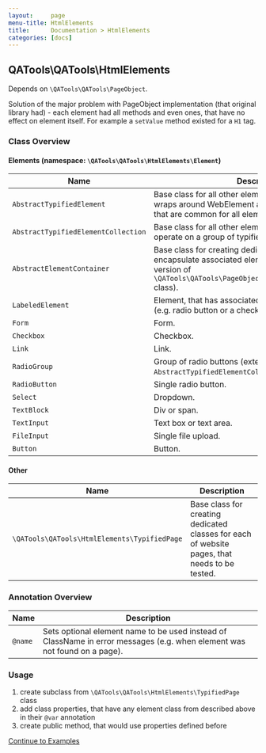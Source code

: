 ```yaml
---
layout:     page
menu-title: HtmlElements
title:      Documentation > HtmlElements
categories: [docs]
---
```


## QATools\QATools\HtmlElements
Depends on `\QATools\QATools\PageObject`.

Solution of the major problem with PageObject implementation (that original library had) - each element had all methods and even ones, that have no effect on element itself. For example a `setValue` method existed for a `H1` tag.

### Class Overview

#### Elements (namespace: `\QATools\QATools\HtmlElements\Element`)

| Name | Description |
| ------------- | ------------- |
| `AbstractTypifiedElement` | Base class for all other elements in this library, that wraps around WebElement and only exposes methods, that are common for all elements. |
| `AbstractTypifiedElementCollection` | Base class for all other elements in this library, that operate on a group of typified elements. |
| `AbstractElementContainer` | Base class for creating dedicated classes, that will encapsulate associated elements on a page (typified version of `\QATools\QATools\PageObject\AbstractElementContainer` class). |
| `LabeledElement` | Element, that has associated LABEL element on a page (e.g. radio button or a checkbox). |
| `Form` | Form. |
| `Checkbox` | Checkbox. |
| `Link` | Link. |
| `RadioGroup` | Group of radio buttons (extends `AbstractTypifiedElementCollection`). |
| `RadioButton` | Single radio button. |
| `Select` | Dropdown. |
| `TextBlock` | Div or span. |
| `TextInput` | Text box or text area. |
| `FileInput` | Single file upload. |
| `Button` | Button. |

#### Other

| Name | Description |
| ------------- | ------------- |
| `\QATools\QATools\HtmlElements\TypifiedPage` | Base class for creating dedicated classes for each of website pages, that needs to be tested. |

### Annotation Overview

| Name | Description |
| ------------- | ------------- |
| `@name` | Sets optional element name to be used instead of ClassName in error messages (e.g. when element was not found on a page). |

### Usage

1. create subclass from `\QATools\QATools\HtmlElements\TypifiedPage` class
2. add class properties, that have any element class from described above in their `@var` annotation
3. create public method, that would use properties defined before

[Continue to Examples](/examples/02-HtmlElements)

